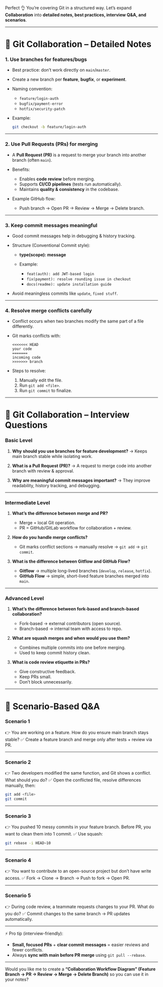Perfect 👌 You’re covering Git in a structured way. Let’s expand **Collaboration** into **detailed notes, best practices, interview Q\&A, and scenarios**.

---

# 📘 Git Collaboration – Detailed Notes

### 1. **Use branches for features/bugs**

* Best practice: don’t work directly on `main`/`master`.
* Create a new branch per **feature**, **bugfix**, or **experiment**.
* Naming convention:

  * `feature/login-auth`
  * `bugfix/payment-error`
  * `hotfix/security-patch`
* Example:

  ```bash
  git checkout -b feature/login-auth
  ```

---

### 2. **Use Pull Requests (PRs) for merging**

* A **Pull Request (PR)** is a request to merge your branch into another branch (often `main`).
* Benefits:

  * Enables **code review** before merging.
  * Supports **CI/CD pipelines** (tests run automatically).
  * Maintains **quality & consistency** in the codebase.
* Example GitHub flow:

  * Push branch → Open PR → Review → Merge → Delete branch.

---

### 3. **Keep commit messages meaningful**

* Good commit messages help in debugging & history tracking.
* Structure (Conventional Commit style):

  * **type(scope): message**
  * Example:

    * `feat(auth): add JWT-based login`
    * `fix(payment): resolve rounding issue in checkout`
    * `docs(readme): update installation guide`
* Avoid meaningless commits like `update`, `fixed stuff`.

---

### 4. **Resolve merge conflicts carefully**

* Conflict occurs when two branches modify the same part of a file differently.
* Git marks conflicts with:

  ```
  <<<<<<< HEAD
  your code
  =======
  incoming code
  >>>>>>> branch
  ```
* Steps to resolve:

  1. Manually edit the file.
  2. Run `git add <file>`.
  3. Run `git commit` to finalize.

---

# 🎤 Git Collaboration – Interview Questions

### Basic Level

1. **Why should you use branches for feature development?**
   → Keeps main branch stable while isolating work.

2. **What is a Pull Request (PR)?**
   → A request to merge code into another branch with review & approval.

3. **Why are meaningful commit messages important?**
   → They improve readability, history tracking, and debugging.

---

### Intermediate Level

1. **What’s the difference between merge and PR?**

   * Merge = local Git operation.
   * PR = GitHub/GitLab workflow for collaboration + review.

2. **How do you handle merge conflicts?**

   * Git marks conflict sections → manually resolve → `git add` → `git commit`.

3. **What is the difference between Gitflow and GitHub Flow?**

   * **Gitflow** → multiple long-lived branches (`develop`, `release`, `hotfix`).
   * **GitHub Flow** → simple, short-lived feature branches merged into `main`.

---

### Advanced Level

1. **What’s the difference between fork-based and branch-based collaboration?**

   * Fork-based → external contributors (open source).
   * Branch-based → internal team with access to repo.

2. **What are squash merges and when would you use them?**

   * Combines multiple commits into one before merging.
   * Used to keep commit history clean.

3. **What is code review etiquette in PRs?**

   * Give constructive feedback.
   * Keep PRs small.
   * Don’t block unnecessarily.

---

# 📌 Scenario-Based Q\&A

### Scenario 1

👉 You are working on a feature. How do you ensure main branch stays stable?
✅ Create a feature branch and merge only after tests + review via PR.

---

### Scenario 2

👉 Two developers modified the same function, and Git shows a conflict. What should you do?
✅ Open the conflicted file, resolve differences manually, then:

```bash
git add <file>
git commit
```

---

### Scenario 3

👉 You pushed 10 messy commits in your feature branch. Before PR, you want to clean them into 1 commit.
✅ Use squash:

```bash
git rebase -i HEAD~10
```

---

### Scenario 4

👉 You want to contribute to an open-source project but don’t have write access.
✅ Fork → Clone → Branch → Push to fork → Open PR.

---

### Scenario 5

👉 During code review, a teammate requests changes to your PR. What do you do?
✅ Commit changes to the same branch → PR updates automatically.

---

⚡ Pro tip (interview-friendly):

* **Small, focused PRs** + **clear commit messages** = easier reviews and fewer conflicts.
* Always **sync with main before PR merge** using `git pull --rebase`.

---

Would you like me to create a **“Collaboration Workflow Diagram” (Feature Branch → PR → Review → Merge → Delete Branch)** so you can use it in your notes?

